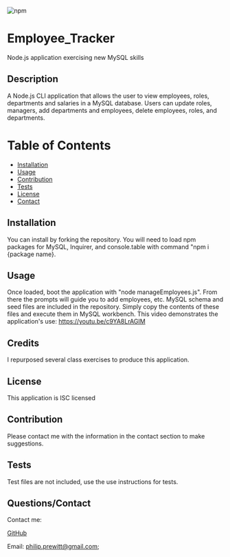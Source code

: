

  ![npm](https://img.shields.io/static/v1?label=license&message=ISC&color=blue)
  
 
 # Employee_Tracker
Node.js application exercising new MySQL skills

 ## Description 
 A Node.js CLI application that allows the user to view employees, roles, departments and salaries in a MySQL database. Users can update roles, managers, add departments and employees, delete employees, roles, and departments. 
  
 
 # Table of Contents 
- [Installation](#installation) 
- 
  [Usage](#usage) 
- [Contribution](#contribution) 
- 
  [Tests](#tests) 
- [License](#license) 
- [Contact](#contact) 
 
  
  
 
## Installation 
 You can install by forking the repository. You will need to load npm packages for MySQL, Inquirer, and console.table with command "npm i {package name}. 
  
 
## Usage 
 Once loaded, boot the application with "node manageEmployees.js". From there the prompts will guide you to add employees, etc. MySQL schema and seed files are included in the repository. Simply copy the contents of these files and execute them in MySQL workbench. This video demonstrates the application's use: https://youtu.be/c9YA8LrAGIM
  
 
## Credits 
 I repurposed several class exercises to produce this application.
  
 
## License 
 This application is ISC licensed
  
 
## Contribution 
 Please contact me with the information in the contact section to make suggestions. 
  
 
## Tests 
 Test files are not included, use the use instructions for tests. 
  
 
## Questions/Contact 
 Contact me: 
  
 
 [GitHub](https://github.com/pprewitt) 
 
 Email: [philip.prewitt@gmail.com](mailto:philip.prewitt@gmail.com); 